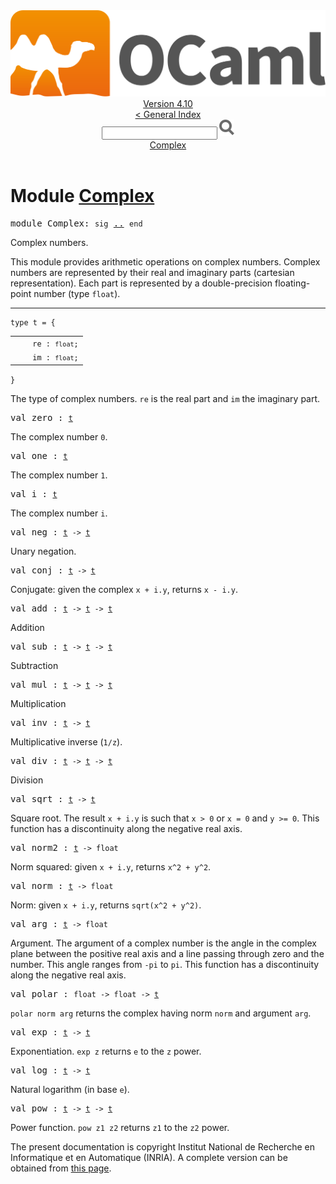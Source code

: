 <!-- ((! set title API !)) ((! set documentation !)) ((! set api !)) ((! set nobreadcrumb !)) -->
<div class="api"><header><nav class="toc brand"><a class="brand" href="https://ocaml.org/"><img src="colour-logo-gray.svg" class="svg" alt="OCaml"></a></nav><nav class="toc"><div class="toc_version"><a href="/docs" id="version-select">Version 4.10</a></div><a href="index.html">&lt; General Index</a><div class="api_search"><input type="text" name="apisearch" id="api_search" oninput="mySearch(false);" onkeypress="this.oninput();" onclick="this.oninput();" onpaste="this.oninput();">
<img src="search_icon.svg" alt="Search" class="svg" onclick="mySearch(false)"></div>
<div id="search_results"></div><div class="toc_title"><a href="#top">Complex</a></div><ul></ul></nav></header>

<h1>Module <a href="type_Complex.html">Complex</a></h1>

<pre><span id="MODULEComplex"><span class="keyword">module</span> Complex</span>: <code class="code"><span class="keyword">sig</span></code> <a href="Complex.html">..</a> <code class="code"><span class="keyword">end</span></code></pre><div class="info module top">
<div class="info-desc">
<p>Complex numbers.</p>

<p>This module provides arithmetic operations on complex numbers.
    Complex numbers are represented by their real and imaginary parts
    (cartesian representation).  Each part is represented by a
    double-precision floating-point number (type <code class="code">float</code>).</p>
</div>
</div>
<hr width="100%">

<pre><code><span id="TYPEt"><span class="keyword">type</span> <code class="type"></code>t</span> = {</code></pre><table class="typetable">
<tbody><tr>
<td align="left" valign="top">
<code>&nbsp;&nbsp;</code></td>
<td align="left" valign="top">
<code><span id="TYPEELTt.re">re</span>&nbsp;: <code class="type">float</code>;</code></td>

</tr>
<tr>
<td align="left" valign="top">
<code>&nbsp;&nbsp;</code></td>
<td align="left" valign="top">
<code><span id="TYPEELTt.im">im</span>&nbsp;: <code class="type">float</code>;</code></td>

</tr></tbody></table>
<code>}</code>

<div class="info ">
<div class="info-desc">
<p>The type of complex numbers.  <code class="code">re</code> is the real part and <code class="code">im</code> the
    imaginary part.</p>
</div>
</div>


<pre><span id="VALzero"><span class="keyword">val</span> zero</span> : <code class="type"><a href="Complex.html#TYPEt">t</a></code></pre><div class="info ">
<div class="info-desc">
<p>The complex number <code class="code">0</code>.</p>
</div>
</div>

<pre><span id="VALone"><span class="keyword">val</span> one</span> : <code class="type"><a href="Complex.html#TYPEt">t</a></code></pre><div class="info ">
<div class="info-desc">
<p>The complex number <code class="code">1</code>.</p>
</div>
</div>

<pre><span id="VALi"><span class="keyword">val</span> i</span> : <code class="type"><a href="Complex.html#TYPEt">t</a></code></pre><div class="info ">
<div class="info-desc">
<p>The complex number <code class="code">i</code>.</p>
</div>
</div>

<pre><span id="VALneg"><span class="keyword">val</span> neg</span> : <code class="type"><a href="Complex.html#TYPEt">t</a> -&gt; <a href="Complex.html#TYPEt">t</a></code></pre><div class="info ">
<div class="info-desc">
<p>Unary negation.</p>
</div>
</div>

<pre><span id="VALconj"><span class="keyword">val</span> conj</span> : <code class="type"><a href="Complex.html#TYPEt">t</a> -&gt; <a href="Complex.html#TYPEt">t</a></code></pre><div class="info ">
<div class="info-desc">
<p>Conjugate: given the complex <code class="code">x&nbsp;+&nbsp;i.y</code>, returns <code class="code">x&nbsp;-&nbsp;i.y</code>.</p>
</div>
</div>

<pre><span id="VALadd"><span class="keyword">val</span> add</span> : <code class="type"><a href="Complex.html#TYPEt">t</a> -&gt; <a href="Complex.html#TYPEt">t</a> -&gt; <a href="Complex.html#TYPEt">t</a></code></pre><div class="info ">
<div class="info-desc">
<p>Addition</p>
</div>
</div>

<pre><span id="VALsub"><span class="keyword">val</span> sub</span> : <code class="type"><a href="Complex.html#TYPEt">t</a> -&gt; <a href="Complex.html#TYPEt">t</a> -&gt; <a href="Complex.html#TYPEt">t</a></code></pre><div class="info ">
<div class="info-desc">
<p>Subtraction</p>
</div>
</div>

<pre><span id="VALmul"><span class="keyword">val</span> mul</span> : <code class="type"><a href="Complex.html#TYPEt">t</a> -&gt; <a href="Complex.html#TYPEt">t</a> -&gt; <a href="Complex.html#TYPEt">t</a></code></pre><div class="info ">
<div class="info-desc">
<p>Multiplication</p>
</div>
</div>

<pre><span id="VALinv"><span class="keyword">val</span> inv</span> : <code class="type"><a href="Complex.html#TYPEt">t</a> -&gt; <a href="Complex.html#TYPEt">t</a></code></pre><div class="info ">
<div class="info-desc">
<p>Multiplicative inverse (<code class="code">1/z</code>).</p>
</div>
</div>

<pre><span id="VALdiv"><span class="keyword">val</span> div</span> : <code class="type"><a href="Complex.html#TYPEt">t</a> -&gt; <a href="Complex.html#TYPEt">t</a> -&gt; <a href="Complex.html#TYPEt">t</a></code></pre><div class="info ">
<div class="info-desc">
<p>Division</p>
</div>
</div>

<pre><span id="VALsqrt"><span class="keyword">val</span> sqrt</span> : <code class="type"><a href="Complex.html#TYPEt">t</a> -&gt; <a href="Complex.html#TYPEt">t</a></code></pre><div class="info ">
<div class="info-desc">
<p>Square root.  The result <code class="code">x&nbsp;+&nbsp;i.y</code> is such that <code class="code">x&nbsp;&gt;&nbsp;0</code> or
    <code class="code">x&nbsp;=&nbsp;0</code> and <code class="code">y&nbsp;&gt;=&nbsp;0</code>.
    This function has a discontinuity along the negative real axis.</p>
</div>
</div>

<pre><span id="VALnorm2"><span class="keyword">val</span> norm2</span> : <code class="type"><a href="Complex.html#TYPEt">t</a> -&gt; float</code></pre><div class="info ">
<div class="info-desc">
<p>Norm squared: given <code class="code">x&nbsp;+&nbsp;i.y</code>, returns <code class="code">x^2&nbsp;+&nbsp;y^2</code>.</p>
</div>
</div>

<pre><span id="VALnorm"><span class="keyword">val</span> norm</span> : <code class="type"><a href="Complex.html#TYPEt">t</a> -&gt; float</code></pre><div class="info ">
<div class="info-desc">
<p>Norm: given <code class="code">x&nbsp;+&nbsp;i.y</code>, returns <code class="code">sqrt(x^2&nbsp;+&nbsp;y^2)</code>.</p>
</div>
</div>

<pre><span id="VALarg"><span class="keyword">val</span> arg</span> : <code class="type"><a href="Complex.html#TYPEt">t</a> -&gt; float</code></pre><div class="info ">
<div class="info-desc">
<p>Argument.  The argument of a complex number is the angle
    in the complex plane between the positive real axis and a line
    passing through zero and the number.  This angle ranges from
    <code class="code">-pi</code> to <code class="code">pi</code>.  This function has a discontinuity along the
    negative real axis.</p>
</div>
</div>

<pre><span id="VALpolar"><span class="keyword">val</span> polar</span> : <code class="type">float -&gt; float -&gt; <a href="Complex.html#TYPEt">t</a></code></pre><div class="info ">
<div class="info-desc">
<p><code class="code">polar&nbsp;norm&nbsp;arg</code> returns the complex having norm <code class="code">norm</code>
    and argument <code class="code">arg</code>.</p>
</div>
</div>

<pre><span id="VALexp"><span class="keyword">val</span> exp</span> : <code class="type"><a href="Complex.html#TYPEt">t</a> -&gt; <a href="Complex.html#TYPEt">t</a></code></pre><div class="info ">
<div class="info-desc">
<p>Exponentiation.  <code class="code">exp&nbsp;z</code> returns <code class="code">e</code> to the <code class="code">z</code> power.</p>
</div>
</div>

<pre><span id="VALlog"><span class="keyword">val</span> log</span> : <code class="type"><a href="Complex.html#TYPEt">t</a> -&gt; <a href="Complex.html#TYPEt">t</a></code></pre><div class="info ">
<div class="info-desc">
<p>Natural logarithm (in base <code class="code">e</code>).</p>
</div>
</div>

<pre><span id="VALpow"><span class="keyword">val</span> pow</span> : <code class="type"><a href="Complex.html#TYPEt">t</a> -&gt; <a href="Complex.html#TYPEt">t</a> -&gt; <a href="Complex.html#TYPEt">t</a></code></pre><div class="info ">
<div class="info-desc">
<p>Power function.  <code class="code">pow&nbsp;z1&nbsp;z2</code> returns <code class="code">z1</code> to the <code class="code">z2</code> power.</p>
</div>
</div>

<div class="copyright">The present documentation is copyright Institut National de Recherche en Informatique et en Automatique (INRIA). A complete version can be obtained from <a href="http://caml.inria.fr/pub/docs/manual-ocaml/">this page</a>.</div></div>